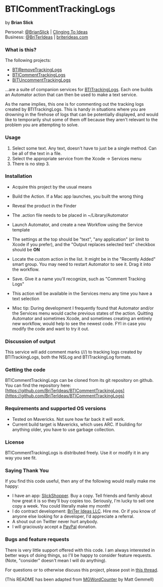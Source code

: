 # BTICommentTrackingLogs
by **Brian Slick**

Personal: [@BrianSlick](http://twitter.com/BrianSlick) | [Clinging To Ideas](http://clingingtoideas.blogspot.com)  
Business: [@BriTerIdeas](http://twitter.com/BriTerIdeas) | [briterideas.com](http://briterideas.com)


### What is this?

The following projects:

- [BTIRemoveTrackingLogs](https://github.com/BriTerIdeas/BTIRemoveTrackingLogs)
- [BTICommentTrackingLogs](https://github.com/BriTerIdeas/BTICommentTrackingLogs)
- [BITUncommentTrackingLogs](https://github.com/BriTerIdeas/BTIUncommentTrackingLogs)

...are a suite of companion services for [BTITrackingLogs](https://github.com/BriTerIdeas/BTITrackingLogs). Each one builds an Automator action that can then be used to make a text service.

As the name implies, this one is for commenting out the tracking logs created by BTITrackingLogs. This is handy in situations where you are drowning in the firehose of logs that can be potentially displayed, and would like to temporarily shut some of them off because they aren't relevant to the problem you are attempting to solve.

### Usage

1. Select some text. Any text, doesn't have to just be a single method. Can be all of the text in a file.
2. Select the appropriate service from the Xcode -> Services menu
3. There is no step 3.

### Installation

- Acquire this project by the usual means
- Build the Action.  If a Mac app launches, you built the wrong thing
- Reveal the product in the Finder
- The .action file needs to be placed in ~/Library/Automator
- Launch Automator, and create a new Workflow using the Service template
- The settings at the top should be "text", "any application" (or limit to Xcode if you prefer), and the "Output replaces selected text" checkbox should be **ON**
- Locate the custom action in the list. It might be in the "Recently Added" smart group. You may need to restart Automator to see it. Drag it into the workflow.
- Save. Give it a name you'll recognize, such as "Comment Tracking Logs"
- This action will be available in the Services menu any time you have a text selection

- Misc tip: During development I frequently found that Automator and/or the Services menu would cache previous states of the action.  Quitting Automator and sometimes Xcode, and sometimes creating an entirely new workflow, would help to see the newest code. FYI in case you modify the code and want to try it out.

### Discussion of output

This service will add comment marks (//) to tracking logs created by BTITrackingLogs, both the NSLog and BTITrackingLog formats.

### Getting the code

BTICommentTrackingLogs can be cloned from its git repository on github. You can find the repository here: [https://github.com/BriTerIdeas/BTICommentTrackingLogs](https://github.com/BriTerIdeas/BTICommentTrackingLogs)


### Requirements and supported OS versions

- Tested on Mavericks.  Not sure how far back it will work.
- Current build target is Mavericks, which uses ARC.  If building for anything older, you have to use garbage collection.


### License

BTICommentTrackingLogs is distributed freely.  Use it or modify it in any way you see fit.


### Saying Thank You

If you find this code useful, then any of the following would really make me happy:

- I have an app: [SlickShopper](https://itunes.apple.com/us/app/slickshopper-2/id434077651?mt=8). Buy a copy. Tell friends and family about how great it is so they'll buy copies too.  Seriously, I'm lucky to sell one copy a week.  You could literally make my month!
- I do contract development: [BriTer Ideas LLC](http://www.briterideas.com/services.shtml). Hire me. Or if you know of anyone else looking for a developer, I'd appreciate a referral.
- A shout out on Twitter never hurt anybody.
- I will graciously accept a [PayPal](http://bit.ly/AW4Cc) donation.


### Bugs and feature requests

There is very little support offered with this code.  I am always interested in better ways of doing things, so I'll be happy to consider feature requests.  (Note, "consider" doesn't mean I will do anything).

For questions or to otherwise discuss this project, please post in [this thread](http://iphonedevsdk.com/forum/open-source-code/118428-btitrackinglogs.html).

(This README has been adapted from [MGWordCounter](https://github.com/mattgemmell/MGWordCounter) by Matt Gemmell)
